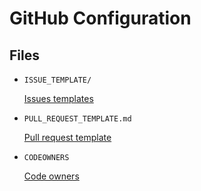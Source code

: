 GitHub Configuration
====================


Files
-----

- `ISSUE_TEMPLATE/`

  [Issues templates][issue-templates]

- `PULL_REQUEST_TEMPLATE.md`

  [Pull request template][pr-template]

- `CODEOWNERS`

  [Code owners][code-owners]


[issue-templates]: https://docs.github.com/en/communities/using-templates-to-encourage-useful-issues-and-pull-requests/configuring-issue-templates-for-your-repository
[pr-template]: https://docs.github.com/en/communities/using-templates-to-encourage-useful-issues-and-pull-requests/creating-a-pull-request-template-for-your-repository
[code-owners]: https://docs.github.com/en/repositories/managing-your-repositorys-settings-and-features/customizing-your-repository/about-code-owners
